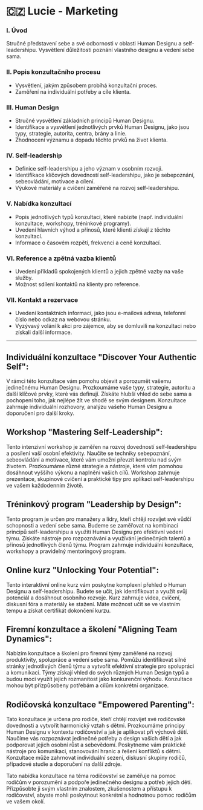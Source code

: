 # 🇨🇿 Lucie - Marketing

### I. Úvod
Stručné představení sebe a své odbornosti v oblasti Human Designu a self-leadershipu.
Vysvětlení důležitosti poznání vlastního designu a vedení sebe sama.

### II. Popis konzultačního procesu
- Vysvětlení, jakým způsobem probíhá konzultační proces.
- Zaměření na individuální potřeby a cíle klienta.

### III. Human Design
- Stručné vysvětlení základních principů Human Designu.
- Identifikace a vysvětlení jednotlivých prvků Human Designu, jako jsou typy, strategie, autorita, centra, brány a linie.
- Zhodnocení významu a dopadu těchto prvků na život klienta.

### IV. Self-leadership
- Definice self-leadershipu a jeho význam v osobním rozvoji.
- Identifikace klíčových dovedností self-leadershipu, jako je sebepoznání, sebeovládání, motivace a cílení.
- Výukové materiály a cvičení zaměřené na rozvoj self-leadershipu.

### V. Nabídka konzultací
- Popis jednotlivých typů konzultací, které nabízíte (např. individuální konzultace, workshopy, tréninkové programy).
- Uvedení hlavních výhod a přínosů, které klienti získají z těchto konzultací.
- Informace o časovém rozpětí, frekvenci a ceně konzultací.

### VI. Reference a zpětná vazba klientů
- Uvedení příkladů spokojených klientů a jejich zpětné vazby na vaše služby.
- Možnost sdílení kontaktů na klienty pro reference.

### VII. Kontakt a rezervace
- Uvedení kontaktních informací, jako jsou e-mailová adresa, telefonní číslo nebo odkaz na webovou stránku.
- Vyzývavý volání k akci pro zájemce, aby se domluvili na konzultaci nebo získali další informace.


----
## Individuální konzultace "Discover Your Authentic Self":

V rámci této konzultace vám pomohu objevit a porozumět vašemu jedinečnému Human Designu.
Prozkoumáme vaše typy, strategie, autoritu a další klíčové prvky, které vás definují.
Získáte hlubší vhled do sebe sama a pochopení toho, jak nejlépe žít ve shodě se svým designem.
Konzultace zahrnuje individuální rozhovory, analýzu vašeho Human Designu a doporučení pro další kroky.

## Workshop "Mastering Self-Leadership":

Tento intenzivní workshop je zaměřen na rozvoj dovedností self-leadershipu a posílení vaší osobní efektivity.
Naučíte se techniky sebepoznání, sebeovládání a motivace, které vám umožní převzít kontrolu nad svým životem.
Prozkoumáme různé strategie a nástroje, které vám pomohou dosáhnout vyššího výkonu a naplnění vašich cílů.
Workshop zahrnuje prezentace, skupinové cvičení a praktické tipy pro aplikaci self-leadershipu ve vašem každodenním životě.

## Tréninkový program "Leadership by Design":

Tento program je určen pro manažery a lídry, kteří chtějí rozvíjet své vůdčí schopnosti a vedení sebe sama.
Budeme se zaměřovat na kombinaci principů self-leadershipu a využití Human Designu pro efektivní vedení týmu.
Získáte nástroje pro rozpoznávání a využívání jedinečných talentů a přínosů jednotlivých členů týmu.
Program zahrnuje individuální konzultace, workshopy a pravidelný mentoringový program.

## Online kurz "Unlocking Your Potential":

Tento interaktivní online kurz vám poskytne komplexní přehled o Human Designu a self-leadershipu.
Budete se učit, jak identifikovat a využít svůj potenciál a dosáhnout osobního rozvoje.
Kurz zahrnuje videa, cvičení, diskusní fóra a materiály ke stažení.
Máte možnost učit se ve vlastním tempu a získat certifikát dokončení kurzu.

## Firemní konzultace a školení "Aligning Team Dynamics":

Nabízím konzultace a školení pro firemní týmy zaměřené na rozvoj produktivity, spolupráce a vedení sebe sama.
Pomůžu identifikovat silné stránky jednotlivých členů týmu a vytvořit efektivní strategie pro spolupráci a komunikaci.
Týmy získají vhled do svých různých Human Design typů a budou moci využít jejich rozmanitost jako konkurenční výhodu.
Konzultace mohou být přizpůsobeny potřebám a cílům konkrétní organizace.


## Rodičovská konzultace "Empowered Parenting":
Tato konzultace je určena pro rodiče, kteří chtějí rozvíjet své rodičovské dovednosti a vytvořit harmonický vztah s dětmi.
Prozkoumáme principy Human Designu v kontextu rodičovství a jak je aplikovat při výchově dětí.
Naučíme vás rozpoznávat jedinečné potřeby a design vašich dětí a jak podporovat jejich osobní růst a sebevědomí.
Poskytneme vám praktické nástroje pro komunikaci, stanovování hranic a řešení konfliktů s dětmi.
Konzultace může zahrnovat individuální sezení, diskusní skupiny rodičů, případové studie a doporučení na další zdroje.

Tato nabídka konzultace na téma rodičovství se zaměřuje na pomoc rodičům v porozumění a podpoře jedinečného designu a potřeb jejich dětí. Přizpůsobte ji svým vlastním znalostem, zkušenostem a přístupu k rodičovství, abyste mohli poskytnout konkrétní a hodnotnou pomoc rodičům ve vašem okolí.